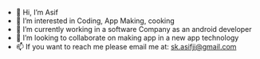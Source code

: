 - 👋 Hi, I’m Asif
- 👀 I’m interested in Coding, App Making, cooking
- 🌱 I’m currently working in a software Company as an android developer
- 💞️ I’m looking to collaborate on making app in a new app technology
- 📫 If you want to reach me please email me at: sk.asifji@gmail.com

<!---
asif1261/asif1261 is a ✨ special ✨ repository because its `README.md` (this file) appears on your GitHub profile.
You can click the Preview link to take a look at your changes.
--->
